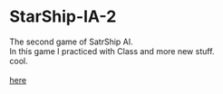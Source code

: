 # StarShip-IA-2
The second game of SatrShip AI.<br>
In this game I practiced with Class and more new stuff.<br>
cool.<br>
<br>
<a href="https://drive.google.com/file/d/0B3YosuAAWUh5YWFZc1BjcHB0S1E/view?usp=sharing"> here </a>
